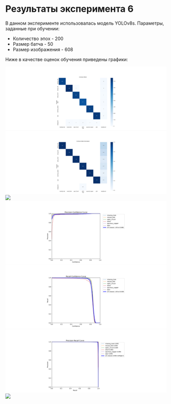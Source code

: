 # Результаты эксперимента 6

В данном эксперименте использовалась модель YOLOv8s.
Параметры, заданные при обучении:
+  Количество эпох - 200
+  Размер батча - 50
+  Размер изображения - 608

Ниже в качестве оценок обучения приведены графики:

![](images/confusion_matrix.png)
![](images/confusion_matrix_normalized.png)
![](images/F1_curve.png)
![](images/P_curve.png)
![](images/R_curve.png)
![](images/PR_curve.png)
![](images/results.png)
